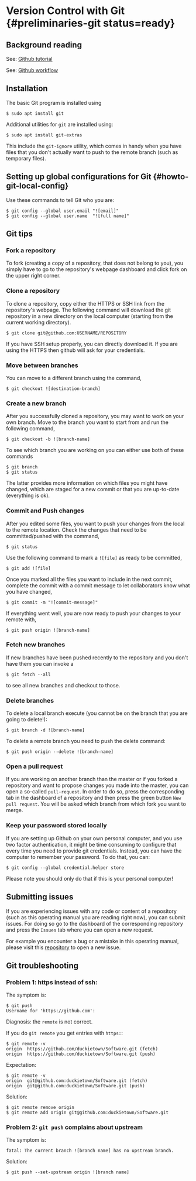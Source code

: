 # Version Control with Git {#preliminaries-git status=ready}

<dtvideo src="vimeo:526923344"/>

## Background reading

See: [Github tutorial](https://guides.github.com/activities/hello-world/)

See: [Github workflow](https://guides.github.com/introduction/Llow/)

## Installation

The basic Git program is installed using

    $ sudo apt install git

Additional utilities for `git` are installed using:

    $ sudo apt install git-extras

This include the `git-ignore` utility, which comes in handy when you have files that you don't
actually want to push to the remote branch (such as temporary files).


## Setting up global configurations for Git {#howto-git-local-config}

Use these commands to tell Git who you are:

    $ git config --global user.email "![email]"
    $ git config --global user.name  "![full name]"


## Git tips

### Fork a repository

To fork (creating a copy of a repository, that does not belong to you), you simply have to go
to the repository's webpage dashboard and click fork on the upper right corner.

### Clone a repository

To clone a repository, copy either the HTTPS or SSH link from the repository's webpage.
The following command will download the git repository in a new directory on the local computer
(starting from the current working directory).

    $ git clone git@github.com:USERNAME/REPOSITORY

If you have SSH setup properly, you can directly download it.
If you are using the HTTPS then github will ask for your credentials.

### Move between branches

You can move to a different branch using the command,

    $ git checkout ![destination-branch]


### Create a new branch

After you successfully cloned a repository, you may want to work on your own branch.
Move to the branch you want to start from and run the following command,

    $ git checkout -b ![branch-name]

To see which branch you are working on you can either use both of these commands

    $ git branch
    $ git status

The latter provides more information on which files you might have changed, which are staged
for a new commit or that you are up-to-date (everything is ok).

### Commit and Push changes

After you edited some files, you want to push your changes from the local to the remote location.
Check the changes that need to be committed/pushed with the command,

    $ git status

Use the following command to mark a `![file]` as ready to be committed,

    $ git add ![file]

Once you marked all the files you want to include in the next commit, complete the commit with
a commit message to let collaborators know what you have changed,

    $ git commit -m "![commit-message]"

If everything went well, you are now ready to push your changes to your remote with,

    $ git push origin ![branch-name]


### Fetch new branches

If new branches have been pushed recently to the repository and you don't have them you can invoke a

    $ git fetch --all

to see all new branches and checkout to those.

### Delete branches

To delete a local branch execute (you cannot be on the branch that you are going to delete!):

    $ git branch -d ![branch-name]

To delete a remote branch you need to push the delete command:

    $ git push origin --delete ![branch-name]

### Open a pull request

If you are working on another branch than the master or if you forked a repository and want to propose changes you made into the master, you can open a so-called `pull-request`. In order to do so, press the corresponding tab in the dashboard of a repository and then press the green button `New pull request`. You will be asked which branch from which fork you want to merge.

### Keep your password stored locally

If you are setting up Github on your own personal computer, and you use two factor authentication, it might be time consuming to configure that every time you need to provide git credentials. Instead, you can have the computer to remember your password. To do that, you can:

    $ git config --global credential.helper store

Please note you should only do that if this is your personal computer!

## Submitting issues

If you are experiencing issues with any code or content of a repository (such as this operating manual you are reading right now), you can submit issues. For doing so go to the dashboard of the corresponding repository and press the `Issues` tab where you can open a new request.

For example you encounter a bug or a mistake in this operating manual, please visit this [repository](https://github.com/duckietown/docs-opmanual_duckiebot/issues) to open a new issue.

## Git troubleshooting

### Problem 1: https instead of ssh:

The symptom is:

    $ git push
    Username for 'https://github.com':

Diagnosis: the `remote` is not correct.

If you do `git remote` you get entries with `https:`:

    $ git remote -v
    origin  https://github.com/duckietown/Software.git (fetch)
    origin  https://github.com/duckietown/Software.git (push)

Expectation:

    $ git remote -v
    origin  git@github.com:duckietown/Software.git (fetch)
    origin  git@github.com:duckietown/Software.git (push)

Solution:

    $ git remote remove origin
    $ git remote add origin git@github.com:duckietown/Software.git


### Problem 2: `git push` complains about upstream

The symptom is:

    fatal: The current branch ![branch name] has no upstream branch.

Solution:

    $ git push --set-upstream origin ![branch name]
